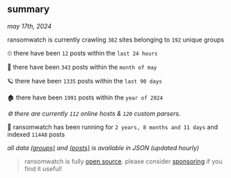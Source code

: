 
## summary
_may 17th, 2024_

ransomwatch is currently crawling `382` sites belonging to `192` unique groups

⏲ there have been `12` posts within the `last 24 hours`

🦈 there have been `343` posts within the `month of may`

🪐 there have been `1335` posts within the `last 90 days`

🏚 there have been `1991` posts within the `year of 2024`

_⚙️ there are currently `112` online hosts & `120` custom parsers._

🦕 ransomwatch has been running for `2 years, 8 months and 11 days` and indexed `11448` posts

_all data  [(groups)](http://ransomwhat.telemetry.ltd/groups) and [(posts)](http://ransomwhat.telemetry.ltd/posts) is available in JSON (updated hourly)_

> ransomwatch is fully [open source](https://github.com/joshhighet/ransomwatch#ransomwatch--). please consider [sponsoring](https://github.com/sponsors/joshhighet) if you find it useful!
